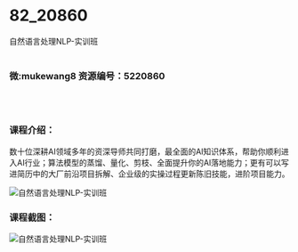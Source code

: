 # 82_20860
自然语言处理NLP-实训班
<br/></br>
<h3>微:mukewang8 资源编号：5220860</h3>
<br/></br>
<h3>课程介绍：</h3>
<p>数十位深耕AI领域多年的资深导师共同打磨，最全面的AI知识体系，帮助你顺利进入AI行业；算法模型的蒸馏、量化、剪枝、全面提升你的AI落地能力；更有可以写进简历中的大厂前沿项目拆解、企业级的实操过程更新陈旧技能，进阶项目能力。</p>
<p><img src="https://www.ko996.com/wp-content/uploads/img/2021/08/1-60-300x156.png" alt="自然语言处理NLP-实训班"></p>
<div class="info-desc">
<h3>课程截图：</h3>
<p><img src="https://www.ko996.com/wp-content/uploads/img/2021/08/2-60.png" alt="自然语言处理NLP-实训班"></p>


			
</div>
